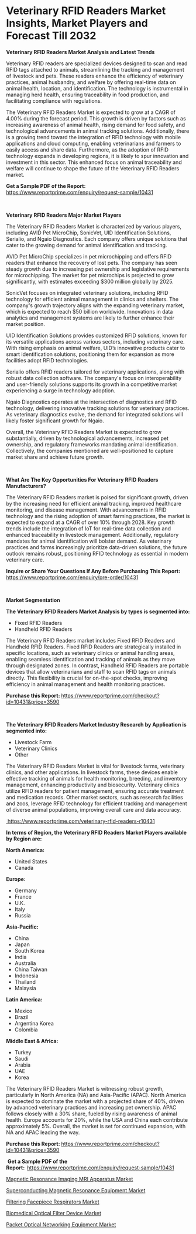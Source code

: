<p><h1>Veterinary RFID Readers Market Insights, Market Players and Forecast Till 2032</h1></p><p><strong>Veterinary RFID Readers Market Analysis and Latest Trends</strong></p>
<p><p>Veterinary RFID readers are specialized devices designed to scan and read RFID tags attached to animals, streamlining the tracking and management of livestock and pets. These readers enhance the efficiency of veterinary practices, animal husbandry, and welfare by offering real-time data on animal health, location, and identification. The technology is instrumental in managing herd health, ensuring traceability in food production, and facilitating compliance with regulations.</p><p>The Veterinary RFID Readers Market is expected to grow at a CAGR of 4.00% during the forecast period. This growth is driven by factors such as increasing awareness of animal health, rising demand for food safety, and technological advancements in animal tracking solutions. Additionally, there is a growing trend toward the integration of RFID technology with mobile applications and cloud computing, enabling veterinarians and farmers to easily access and share data. Furthermore, as the adoption of RFID technology expands in developing regions, it is likely to spur innovation and investment in this sector. This enhanced focus on animal traceability and welfare will continue to shape the future of the Veterinary RFID Readers market.</p></p>
<p><strong>Get a Sample PDF of the Report:&nbsp;</strong> <a href="https://www.reportprime.com/enquiry/request-sample/10431?utm_campaign=1108&utm_medium=2&utm_source=Github&utm_content=ia&utm_term=20032025&utm_id=veterinary-rfid-readers">https://www.reportprime.com/enquiry/request-sample/10431</a></p>
<p>&nbsp;</p>
<p><strong>Veterinary RFID Readers Major Market Players</strong></p>
<p><p>The Veterinary RFID Readers Market is characterized by various players, including AVID Pet MicroChip, SonicVet, UID Identification Solutions, Serialio, and Ngaio Diagnostics. Each company offers unique solutions that cater to the growing demand for animal identification and tracking.</p><p>AVID Pet MicroChip specializes in pet microchipping and offers RFID readers that enhance the recovery of lost pets. The company has seen steady growth due to increasing pet ownership and legislative requirements for microchipping. The market for pet microchips is projected to grow significantly, with estimates exceeding $300 million globally by 2025.</p><p>SonicVet focuses on integrated veterinary solutions, including RFID technology for efficient animal management in clinics and shelters. The company's growth trajectory aligns with the expanding veterinary market, which is expected to reach $50 billion worldwide. Innovations in data analytics and management systems are likely to further enhance their market position.</p><p>UID Identification Solutions provides customized RFID solutions, known for its versatile applications across various sectors, including veterinary care. With rising emphasis on animal welfare, UID’s innovative products cater to smart identification solutions, positioning them for expansion as more facilities adopt RFID technologies.</p><p>Serialio offers RFID readers tailored for veterinary applications, along with robust data collection software. The company's focus on interoperability and user-friendly solutions supports its growth in a competitive market experiencing a surge in technology adoption.</p><p>Ngaio Diagnostics operates at the intersection of diagnostics and RFID technology, delivering innovative tracking solutions for veterinary practices. As veterinary diagnostics evolve, the demand for integrated solutions will likely foster significant growth for Ngaio.</p><p>Overall, the Veterinary RFID Readers Market is expected to grow substantially, driven by technological advancements, increased pet ownership, and regulatory frameworks mandating animal identification. Collectively, the companies mentioned are well-positioned to capture market share and achieve future growth.</p></p>
<p>&nbsp;</p>
<p><strong>What Are The Key Opportunities For Veterinary RFID Readers Manufacturers?</strong></p>
<p><p>The Veterinary RFID Readers market is poised for significant growth, driven by the increasing need for efficient animal tracking, improved healthcare monitoring, and disease management. With advancements in RFID technology and the rising adoption of smart farming practices, the market is expected to expand at a CAGR of over 10% through 2028. Key growth trends include the integration of IoT for real-time data collection and enhanced traceability in livestock management. Additionally, regulatory mandates for animal identification will bolster demand. As veterinary practices and farms increasingly prioritize data-driven solutions, the future outlook remains robust, positioning RFID technology as essential in modern veterinary care.</p></p>
<p><strong>Inquire or Share Your Questions If Any Before Purchasing This Report:</strong> <a href="https://www.reportprime.com/enquiry/pre-order/10431?utm_campaign=1108&utm_medium=2&utm_source=Github&utm_content=ia&utm_term=20032025&utm_id=veterinary-rfid-readers">https://www.reportprime.com/enquiry/pre-order/10431</a></p>
<p>&nbsp;</p>
<p><strong>Market Segmentation</strong></p>
<p><strong>The Veterinary RFID Readers Market Analysis by types is segmented into:</strong></p>
<p><ul><li>Fixed RFID Readers</li><li>Handheld RFID Readers</li></ul></p>
<p><p>The Veterinary RFID Readers market includes Fixed RFID Readers and Handheld RFID Readers. Fixed RFID Readers are strategically installed in specific locations, such as veterinary clinics or animal handling areas, enabling seamless identification and tracking of animals as they move through designated zones. In contrast, Handheld RFID Readers are portable devices that allow veterinarians and staff to scan RFID tags on animals directly. This flexibility is crucial for on-the-spot checks, improving efficiency in animal management and health monitoring practices.</p></p>
<p><strong>Purchase this Report:&nbsp;</strong><a href="https://www.reportprime.com/checkout?id=10431&price=3590&utm_campaign=1108&utm_medium=2&utm_source=Github&utm_content=ia&utm_term=20032025&utm_id=veterinary-rfid-readers">https://www.reportprime.com/checkout?id=10431&price=3590</a></p>
<p>&nbsp;</p>
<p><strong>The Veterinary RFID Readers Market Industry Research by Application is segmented into:</strong></p>
<p><ul><li>Livestock Farm</li><li>Veterinary Clinics</li><li>Other</li></ul></p>
<p><p>The Veterinary RFID Readers Market is vital for livestock farms, veterinary clinics, and other applications. In livestock farms, these devices enable effective tracking of animals for health monitoring, breeding, and inventory management, enhancing productivity and biosecurity. Veterinary clinics utilize RFID readers for patient management, ensuring accurate treatment and medication records. Other market sectors, such as research facilities and zoos, leverage RFID technology for efficient tracking and management of diverse animal populations, improving overall care and data accuracy.</p></p>
<p><a href="https://www.reportprime.com/veterinary-rfid-readers-r10431?utm_campaign=1108&utm_medium=2&utm_source=Github&utm_content=ia&utm_term=20032025&utm_id=veterinary-rfid-readers">&nbsp;https://www.reportprime.com/veterinary-rfid-readers-r10431</a></p>
<p><strong>In terms of Region, the Veterinary RFID Readers Market Players available by Region are:</strong></p>
<p>
    <p> <strong> North America: </strong>
        <ul>
            <li>United States</li>
            <li>Canada</li>
        </ul>
        </p> 
    <p> <strong> Europe: </strong>
        <ul>
            <li>Germany</li>
            <li>France</li>
            <li>U.K.</li>
            <li>Italy</li>
            <li>Russia</li>
        </ul>
        </p> 
    <p> <strong> Asia-Pacific: </strong>
        <ul>
            <li>China</li>
            <li>Japan</li>
            <li>South Korea</li>
            <li>India</li>
            <li>Australia</li>
            <li>China Taiwan</li>
            <li>Indonesia</li>
            <li>Thailand</li>
            <li>Malaysia</li>
        </ul>
        </p> 
    <p> <strong> Latin America: </strong>
        <ul>
            <li>Mexico</li>
            <li>Brazil</li>
            <li>Argentina Korea</li>
            <li>Colombia</li>
        </ul>
        </p> 
    <p> <strong> Middle East & Africa: </strong>
        <ul>
            <li>Turkey</li>
            <li>Saudi</li>
            <li>Arabia</li>
            <li>UAE</li>
            <li>Korea</li>
        </ul>
    </p>
    </p>
<p><p>The Veterinary RFID Readers Market is witnessing robust growth, particularly in North America (NA) and Asia-Pacific (APAC). North America is expected to dominate the market with a projected share of 40%, driven by advanced veterinary practices and increasing pet ownership. APAC follows closely with a 30% share, fueled by rising awareness of animal health. Europe accounts for 20%, while the USA and China each contribute approximately 5%. Overall, the market is set for continued expansion, with NA and APAC leading the way.</p></p>
<p><strong>Purchase this Report: </strong><a href="https://www.reportprime.com/checkout?id=10431&price=3590&utm_campaign=1108&utm_medium=2&utm_source=Github&utm_content=ia&utm_term=20032025&utm_id=veterinary-rfid-readers">https://www.reportprime.com/checkout?id=10431&price=3590</a></p>
<p>&nbsp;<strong>Get a Sample PDF of the Report:&nbsp;&nbsp;</strong><a href="https://www.reportprime.com/enquiry/request-sample/10431?utm_campaign=1108&utm_medium=2&utm_source=Github&utm_content=ia&utm_term=20032025&utm_id=veterinary-rfid-readers">https://www.reportprime.com/enquiry/request-sample/10431</a></p>
<p><strong></strong></p>
<p><p><a href="https://github.com/firdwsermald/Market-Research-Report-List-1/blob/main/magnetic-resonance-imaging-mri-apparatus-market.md?utm_campaign=1108&utm_medium=2&utm_source=Github&utm_content=ia&utm_term=20032025&utm_id=veterinary-rfid-readers">Magnetic Resonance Imaging MRI Apparatus Market</a></p><p><a href="https://github.com/fontshatintj/Market-Research-Report-List-1/blob/main/superconducting-magnetic-resonance-equipment-market.md?utm_campaign=1108&utm_medium=2&utm_source=Github&utm_content=ia&utm_term=20032025&utm_id=veterinary-rfid-readers">Superconducting Magnetic Resonance Equipment Market</a></p><p><a href="https://github.com/nedzazollo74/Market-Research-Report-List-1/blob/main/filtering-facepiece-respirators-market.md?utm_campaign=1108&utm_medium=2&utm_source=Github&utm_content=ia&utm_term=20032025&utm_id=veterinary-rfid-readers">Filtering Facepiece Respirators Market</a></p><p><a href="https://github.com/bredevasil2q/Market-Research-Report-List-1/blob/main/biomedical-optical-filter-device-market.md?utm_campaign=1108&utm_medium=2&utm_source=Github&utm_content=ia&utm_term=20032025&utm_id=veterinary-rfid-readers">Biomedical Optical Filter Device Market</a></p><p><a href="https://github.com/winjelequegt/Market-Research-Report-List-1/blob/main/packet-optical-networking-equipment-market.md?utm_campaign=1108&utm_medium=2&utm_source=Github&utm_content=ia&utm_term=20032025&utm_id=veterinary-rfid-readers">Packet Optical Networking Equipment Market</a></p></p>
